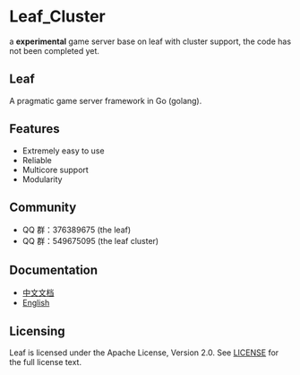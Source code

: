 Leaf_Cluster
===
a **experimental** game server base on leaf with cluster support, the code has not been completed yet.

Leaf
-----
A pragmatic game server framework in Go (golang).

Features
---------

* Extremely easy to use
* Reliable
* Multicore support
* Modularity

Community
---------

* QQ 群：376389675 (the leaf)
* QQ 群：549675095 (the leaf cluster)

Documentation
---------

* [中文文档](https://github.com/zsai001/leaf_cluster/blob/master/TUTORIAL_ZH.md)
* [English](https://github.com/zsai001/leaf_cluster/blob/master/TUTORIAL_EN.md)

Licensing
---------

Leaf is licensed under the Apache License, Version 2.0. See [LICENSE](https://github.com/zsai001/leaf_cluster/blob/master/LICENSE) for the full license text.
